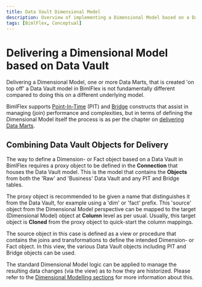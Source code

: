 ```yaml
---
title: Data Vault Dimensional Model
description: Overview of implementing a Dimensional Model based on a Data Vault
tags: [BimlFlex, Conceptual]
---
```

# Delivering a Dimensional Model based on Data Vault

Delivering a Dimensional Model, one or more Data Marts, that is created 'on top off' a Data Vault model in BimlFlex is not fundamentally different compared to doing this on a different underlying model.

BimlFlex supports [Point-In-Time](bimlflex-data-vault-concept-pit) (PIT) and [Bridge](bimlflex-data-vault-concept-bridge) constructs that assist in managing (join) performance and complexities, but in terms of defining the Dimensional Model itself the process is as per the chapter on [delivering Data Marts](bimlflex-data-delivery-index).

## Combining Data Vault Objects for Delivery

The way to define a Dimension- or Fact object based on a Data Vault in BimlFlex requires a proxy object to be defined in the **Connection** that houses the Data Vault model. This is the model that contains the **Objects** from both the 'Raw' and 'Business' Data Vault and any PIT and Bridge tables.

The proxy object is recommended to be given a name that distinguishes it from the Data Vault, for example using a 'dim' or 'fact' prefix. This 'source' object from the Dimensional Model perspective can be mapped to the target (Dimensional Model) object at **Column** level as per usual. Usually, this target object is **Cloned** from the proxy object to quick-start the column mappings.

The source object in this case is defined as a view or procedure that contains the joins and transformations to define the intended Dimension- or Fact object. In this view, the various Data Vault objects including PIT and Bridge objects can be used.

The standard Dimensional Model logic can be applied to manage the resulting data changes (via the view) as to how they are historized. Please refer to the [Dimensional Modelling sections](bimlflex-data-delivery-index) for more information about this.